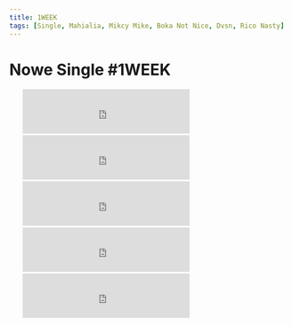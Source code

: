 ```yaml
---
title: 1WEEK
tags: [Single, Mahialia, Mikcy Mike, Boka Not Nice, Dvsn, Rico Nasty]
---
```

<h1>Nowe Single #1WEEK</h1>
<div class="list">
<ol style="list-style-type:none">
<li><iframe src="https://open.spotify.com/embed/track/73DA64XbPpafrOo9kY9jmF" width="300" height="80" frameborder="0" allowtransparency="true"></iframe></li>
<li><iframe src="https://open.spotify.com/embed/track/0e1wxvDsC7y3WKuSkPR1LV" width="300" height="80" frameborder="0" allowtransparency="true"></iframe></li>
<li><iframe src="https://open.spotify.com/embed/track/61mnlyQlnPuq1GEX0LxIWh" width="300" height="80" frameborder="0" allowtransparency="true"></iframe></li>
<li><iframe src="https://open.spotify.com/embed/track/32cHleNk6n0RIVJMF4Q8LU" width="300" height="80" frameborder="0" allowtransparency="true"></iframe></li>
<li><iframe src="https://open.spotify.com/embed/track/35jjlLNRXQUpS1deIxDc29" width="300" height="80" frameborder="0" allowtransparency="true"></iframe></li>
</ol>
</div>
